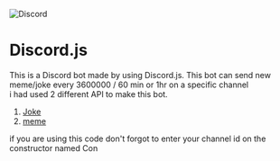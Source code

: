 <img src="https://1000logos.net/wp-content/uploads/2021/06/Discord-logo.png" alt="Discord"></img>
<h1>Discord.js</h1>
<p>This is a Discord bot made by using  Discord.js. This bot can send new meme/joke every 3600000 / 60 min or 1hr on a specific channel      <br>
   i had used 2 different API to make this bot. 
   
   <ol>
     <li><a href='https://v2.jokeapi.dev/joke/Any'> Joke</a>       </li>
     <li><a href="https://meme-api.com/gimme">meme  </a> </li>
   </ol>
   

</p>

<p>if you are using this code don't forgot to enter your channel id on the  constructor named Con  </p>
